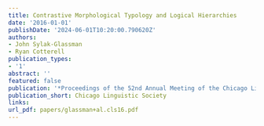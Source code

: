 ```yaml
---
title: Contrastive Morphological Typology and Logical Hierarchies
date: '2016-01-01'
publishDate: '2024-06-01T10:20:00.790620Z'
authors:
- John Sylak-Glassman
- Ryan Cotterell
publication_types:
- '1'
abstract: ''
featured: false
publication: '*Proceedings of the 52nd Annual Meeting of the Chicago Linguistic Society*'
publication_short: Chicago Linguistic Society
links:
url_pdf: papers/glassman+al.cls16.pdf
---
```


